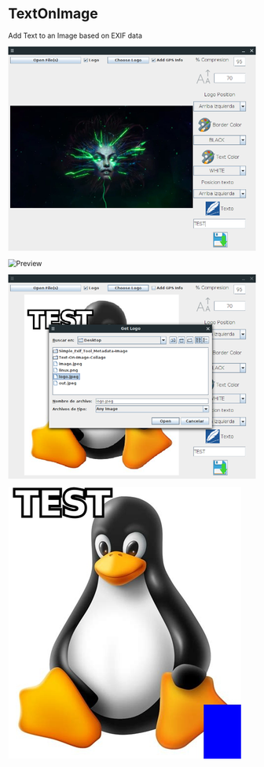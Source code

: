 # TextOnImage

Add Text to an Image based on EXIF data

![Preview](previews/1.png)

![Preview](previews/2.png)

![Preview](previews/3.png)

![Preview](previews/4.jpg)


